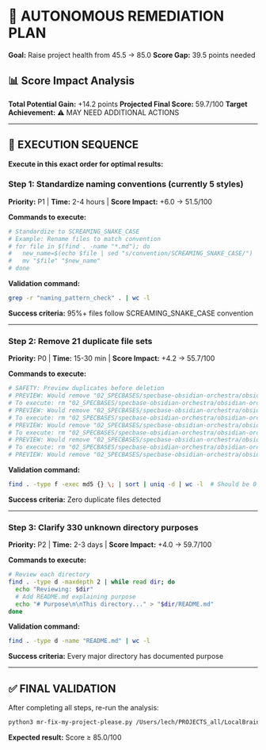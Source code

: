 # 🎯 AUTONOMOUS REMEDIATION PLAN
**Goal:** Raise project health from 45.5 → 85.0
**Score Gap:** 39.5 points needed

## 📊 Score Impact Analysis

**Total Potential Gain:** +14.2 points
**Projected Final Score:** 59.7/100
**Target Achievement:** ⚠️ MAY NEED ADDITIONAL ACTIONS

---

## 🚀 EXECUTION SEQUENCE

**Execute in this exact order for optimal results:**

### Step 1: Standardize naming conventions (currently 5 styles)
**Priority:** P1 | **Time:** 2-4 hours | **Score Impact:** +6.0 → 51.5/100

**Commands to execute:**
```bash
# Standardize to SCREAMING_SNAKE_CASE
# Example: Rename files to match convention
# for file in $(find . -name "*.md"); do
#   new_name=$(echo $file | sed "s/convention/SCREAMING_SNAKE_CASE/")
#   mv "$file" "$new_name"
# done
```

**Validation command:**
```bash
grep -r "naming_pattern_check" . | wc -l
```

**Success criteria:** 95%+ files follow SCREAMING_SNAKE_CASE convention

---

### Step 2: Remove 21 duplicate file sets
**Priority:** P0 | **Time:** 15-30 min | **Score Impact:** +4.2 → 55.7/100

**Commands to execute:**
```bash
# SAFETY: Preview duplicates before deletion
# PREVIEW: Would remove "02_SPECBASES/specbase-obsidian-orchestra/obsidian-orchestra/pdfs/ARCH__audit__audit-of-markdown-specifications-vs-deep-research-documents.pdf"
# To execute: rm "02_SPECBASES/specbase-obsidian-orchestra/obsidian-orchestra/pdfs/ARCH__audit__audit-of-markdown-specifications-vs-deep-research-documents.pdf"
# PREVIEW: Would remove "02_SPECBASES/specbase-obsidian-orchestra/obsidian-orchestra/pdfs/SEC__security__security-first-autonomous-spending-system-dr-0031-design-implementation-1.pdf"
# To execute: rm "02_SPECBASES/specbase-obsidian-orchestra/obsidian-orchestra/pdfs/SEC__security__security-first-autonomous-spending-system-dr-0031-design-implementation-1.pdf"
# PREVIEW: Would remove "02_SPECBASES/specbase-obsidian-orchestra/obsidian-orchestra/pdfs/ARCH__audit__open-finance-connectors-brazil-architecture-implementation-report-1.pdf"
# To execute: rm "02_SPECBASES/specbase-obsidian-orchestra/obsidian-orchestra/pdfs/ARCH__audit__open-finance-connectors-brazil-architecture-implementation-report-1.pdf"
# PREVIEW: Would remove "02_SPECBASES/specbase-obsidian-orchestra/obsidian-orchestra/pdfs/LEDG__orchestrator__symphony-orchestrator-fast-safe-explainable-multi-agent-router-1.pdf"
# To execute: rm "02_SPECBASES/specbase-obsidian-orchestra/obsidian-orchestra/pdfs/LEDG__orchestrator__symphony-orchestrator-fast-safe-explainable-multi-agent-router-1.pdf"
# PREVIEW: Would remove "02_SPECBASES/specbase-obsidian-orchestra/obsidian-orchestra/pdfs/DOC__docs__expert-recommendations-for-obsidian-vault-intelligence-plugin-success-1.pdf"
```

**Validation command:**
```bash
find . -type f -exec md5 {} \; | sort | uniq -d | wc -l  # Should be 0
```

**Success criteria:** Zero duplicate files detected

---

### Step 3: Clarify 330 unknown directory purposes
**Priority:** P2 | **Time:** 2-3 days | **Score Impact:** +4.0 → 59.7/100

**Commands to execute:**
```bash
# Review each directory
find . -type d -maxdepth 2 | while read dir; do
  echo "Reviewing: $dir"
  # Add README.md explaining purpose
  echo "# Purpose\n\nThis directory..." > "$dir/README.md"
done
```

**Validation command:**
```bash
find . -type d -name "README.md" | wc -l
```

**Success criteria:** Every major directory has documented purpose

---

## ✅ FINAL VALIDATION

After completing all steps, re-run the analysis:

```bash
python3 mr-fix-my-project-please.py /Users/lech/PROJECTS_all/LocalBrain
```

**Expected result:** Score ≥ 85.0/100
